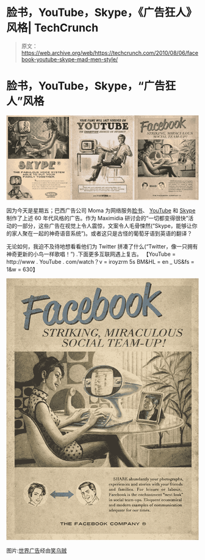 # 脸书，YouTube，Skype，《广告狂人》风格| TechCrunch

> 原文：<https://web.archive.org/web/https://techcrunch.com/2010/08/06/facebook-youtube-skype-mad-men-style/>

# 脸书，YouTube，Skype，“广告狂人”风格

![](img/eec2770ec3be04eddeb88001c12b383a.png)

因为今天是星期五；巴西广告公司 Moma 为网络服务[脸书](https://web.archive.org/web/20230316031301/http://adsoftheworld.com/media/print/maximidia_seminars_vintage_facebook)、 [YouTube](https://web.archive.org/web/20230316031301/http://adsoftheworld.com/media/print/maximidia_seminars_vintage_youtube) 和 [Skype](https://web.archive.org/web/20230316031301/http://adsoftheworld.com/media/print/maximidia_seminars_vintage_skype) 制作了上述 60 年代风格的广告。作为 Maximidia 研讨会的“一切都变得很快”活动的一部分，这些广告在视觉上令人震惊，文案令人毛骨悚然(“Skype，能够让你的家人聚在一起的神奇语音系统”)。或者这只是古怪的葡萄牙语到英语的翻译？

无论如何，我迫不及待地想看看他们为 Twitter 拼凑了什么(“Twitter，像一只拥有神奇更新的小鸟一样歌唱！”) .下面更多互联网遇上复古。
【YouTube = http://www . YouTube . com/watch？v = iroyzrm 5s BM&HL = en _ US&fs = 1&w = 630】

![](img/7f17c4ea305c3a65c49278156c1be22f.png)

图片:[世界广告](https://web.archive.org/web/20230316031301/http://adsoftheworld.com/media/print/maximidia_seminars_vintage_facebook?size=_original)经由[笑乌贼](https://web.archive.org/web/20230316031301/http://laughingsquid.com/fake-vintage-ads-for-facebook-youtube-skype/)
